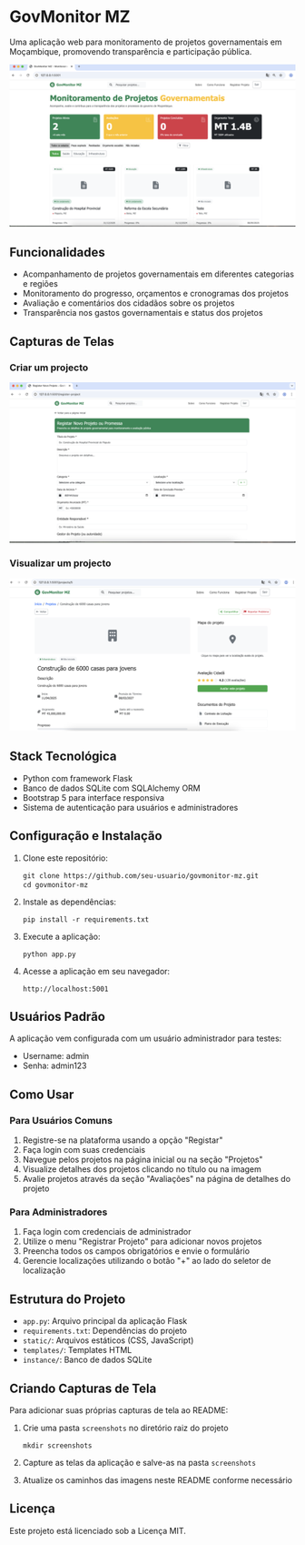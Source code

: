 # GovMonitor MZ

Uma aplicação web para monitoramento de projetos governamentais em Moçambique, promovendo transparência e participação pública.

![GovMonitor MZ Homepage](screenshots/homepage.png)

## Funcionalidades

- Acompanhamento de projetos governamentais em diferentes categorias e regiões
- Monitoramento do progresso, orçamentos e cronogramas dos projetos
- Avaliação e comentários dos cidadãos sobre os projetos
- Transparência nos gastos governamentais e status dos projetos

## Capturas de Telas

### Criar um projecto
![Página Inicial](screenshots/criar.png)

### Visualizar um projecto
![Página Inicial](screenshots/visualizar.png)

## Stack Tecnológica

- Python com framework Flask
- Banco de dados SQLite com SQLAlchemy ORM
- Bootstrap 5 para interface responsiva
- Sistema de autenticação para usuários e administradores

## Configuração e Instalação

1. Clone este repositório:
   ```
   git clone https://github.com/seu-usuario/govmonitor-mz.git
   cd govmonitor-mz
   ```

2. Instale as dependências:
   ```
   pip install -r requirements.txt
   ```

3. Execute a aplicação:
   ```
   python app.py
   ```

4. Acesse a aplicação em seu navegador:
   ```
   http://localhost:5001
   ```

## Usuários Padrão

A aplicação vem configurada com um usuário administrador para testes:

- Username: admin
- Senha: admin123

## Como Usar

### Para Usuários Comuns
1. Registre-se na plataforma usando a opção "Registar"
2. Faça login com suas credenciais
3. Navegue pelos projetos na página inicial ou na seção "Projetos"
4. Visualize detalhes dos projetos clicando no título ou na imagem
5. Avalie projetos através da seção "Avaliações" na página de detalhes do projeto


### Para Administradores
1. Faça login com credenciais de administrador
2. Utilize o menu "Registrar Projeto" para adicionar novos projetos
3. Preencha todos os campos obrigatórios e envie o formulário
4. Gerencie localizações utilizando o botão "+" ao lado do seletor de localização

## Estrutura do Projeto

- `app.py`: Arquivo principal da aplicação Flask
- `requirements.txt`: Dependências do projeto
- `static/`: Arquivos estáticos (CSS, JavaScript)
- `templates/`: Templates HTML
- `instance/`: Banco de dados SQLite

## Criando Capturas de Tela

Para adicionar suas próprias capturas de tela ao README:

1. Crie uma pasta `screenshots` no diretório raiz do projeto
   ```
   mkdir screenshots
   ```

2. Capture as telas da aplicação e salve-as na pasta `screenshots`

3. Atualize os caminhos das imagens neste README conforme necessário

## Licença

Este projeto está licenciado sob a Licença MIT.